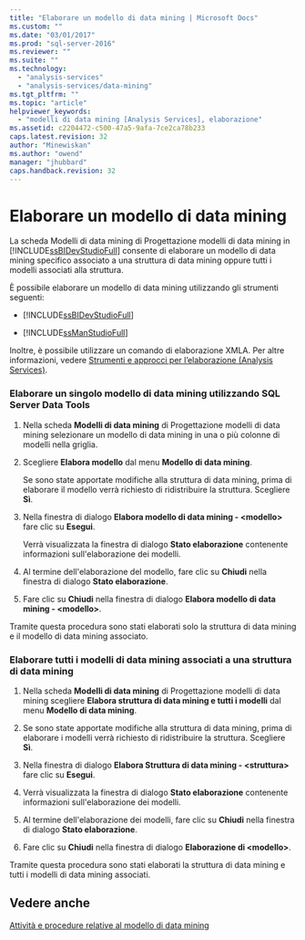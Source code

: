 ```yaml
---
title: "Elaborare un modello di data mining | Microsoft Docs"
ms.custom: ""
ms.date: "03/01/2017"
ms.prod: "sql-server-2016"
ms.reviewer: ""
ms.suite: ""
ms.technology: 
  - "analysis-services"
  - "analysis-services/data-mining"
ms.tgt_pltfrm: ""
ms.topic: "article"
helpviewer_keywords: 
  - "modelli di data mining [Analysis Services], elaborazione"
ms.assetid: c2204472-c500-47a5-9afa-7ce2ca78b233
caps.latest.revision: 32
author: "Minewiskan"
ms.author: "owend"
manager: "jhubbard"
caps.handback.revision: 32
---
```

# Elaborare un modello di data mining
  La scheda Modelli di data mining di Progettazione modelli di data mining in [!INCLUDE[ssBIDevStudioFull](../../includes/ssbidevstudiofull-md.md)] consente di elaborare un modello di data mining specifico associato a una struttura di data mining oppure tutti i modelli associati alla struttura.  
  
 È possibile elaborare un modello di data mining utilizzando gli strumenti seguenti:  
  
-   [!INCLUDE[ssBIDevStudioFull](../../includes/ssbidevstudiofull-md.md)]  
  
-   [!INCLUDE[ssManStudioFull](../../includes/ssmanstudiofull-md.md)]  
  
 Inoltre, è possibile utilizzare un comando di elaborazione XMLA. Per altre informazioni, vedere [Strumenti e approcci per l’elaborazione &#40;Analysis Services&#41;](../../analysis-services/multidimensional-models/tools-and-approaches-for-processing-analysis-services.md).  
  
### Elaborare un singolo modello di data mining utilizzando SQL Server Data Tools  
  
1.  Nella scheda **Modelli di data mining** di Progettazione modelli di data mining selezionare un modello di data mining in una o più colonne di modelli nella griglia.  
  
2.  Scegliere **Elabora modello** dal menu **Modello di data mining**.  
  
     Se sono state apportate modifiche alla struttura di data mining, prima di elaborare il modello verrà richiesto di ridistribuire la struttura. Scegliere **Sì**.  
  
3.  Nella finestra di dialogo **Elabora modello di data mining - \<modello>** fare clic su **Esegui**.  
  
     Verrà visualizzata la finestra di dialogo **Stato elaborazione** contenente informazioni sull'elaborazione dei modelli.  
  
4.  Al termine dell'elaborazione del modello, fare clic su **Chiudi** nella finestra di dialogo **Stato elaborazione**.  
  
5.  Fare clic su **Chiudi** nella finestra di dialogo **Elabora modello di data mining - \<modello>**.  
  
 Tramite questa procedura sono stati elaborati solo la struttura di data mining e il modello di data mining associato.  
  
### Elaborare tutti i modelli di data mining associati a una struttura di data mining  
  
1.  Nella scheda **Modelli di data mining** di Progettazione modelli di data mining scegliere **Elabora struttura di data mining e tutti i modelli** dal menu **Modello di data mining**.  
  
2.  Se sono state apportate modifiche alla struttura di data mining, prima di elaborare i modelli verrà richiesto di ridistribuire la struttura. Scegliere **Sì**.  
  
3.  Nella finestra di dialogo **Elabora Struttura di data mining - \<struttura>** fare clic su **Esegui**.  
  
4.  Verrà visualizzata la finestra di dialogo **Stato elaborazione** contenente informazioni sull'elaborazione dei modelli.  
  
5.  Al termine dell'elaborazione dei modelli, fare clic su **Chiudi** nella finestra di dialogo **Stato elaborazione**.  
  
6.  Fare clic su **Chiudi** nella finestra di dialogo **Elaborazione di \<modello>**.  
  
 Tramite questa procedura sono stati elaborati la struttura di data mining e tutti i modelli di data mining associati.  
  
## Vedere anche  
 [Attività e procedure relative al modello di data mining](../../analysis-services/data-mining/mining-model-tasks-and-how-tos.md)  
  
  